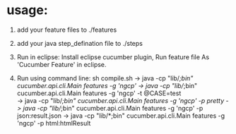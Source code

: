 # usage:

1. add your feature files to ./features

2. add your java step_defination file to ./steps

3. Run in eclipse:
   Install eclipse cucumber plugin, Run feature file As 'Cucumber Feature' in eclipse.
   
4. Run using command line:
   sh compile.sh
   -> java -cp "lib/*;bin" cucumber.api.cli.Main features -g 'ngcp'
   -> java -cp "lib/*;bin" cucumber.api.cli.Main features -g 'ngcp' -t @CASE=test   
   -> java -cp "lib/*;bin" cucumber.api.cli.Main features -g 'ngcp' -p pretty
   -> java -cp "lib/*;bin" cucumber.api.cli.Main features -g 'ngcp' -p json:result.json
   -> java -cp "lib/*;bin" cucumber.api.cli.Main features -g 'ngcp' -p html:htmlResult
   